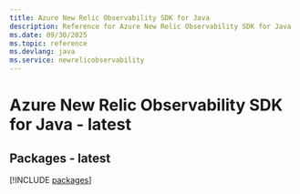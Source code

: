 ```yaml
---
title: Azure New Relic Observability SDK for Java
description: Reference for Azure New Relic Observability SDK for Java
ms.date: 09/30/2025
ms.topic: reference
ms.devlang: java
ms.service: newrelicobservability
---
```

# Azure New Relic Observability SDK for Java - latest
## Packages - latest
[!INCLUDE [packages](new-relic-observability-index.md)]